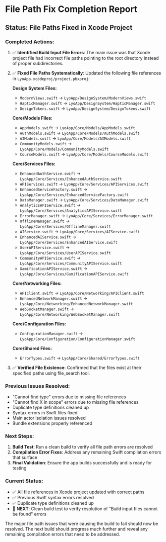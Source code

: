 # File Path Fix Completion Report

## Status: File Paths Fixed in Xcode Project

### Completed Actions:
1. ✅ **Identified Build Input File Errors**: The main issue was that Xcode project file had incorrect file paths pointing to the root directory instead of proper subdirectories.

2. ✅ **Fixed File Paths Systematically**: Updated the following file references in `LyoApp.xcodeproj/project.pbxproj`:

   **Design System Files:**
   - `ModernViews.swift` → `LyoApp/DesignSystem/ModernViews.swift`
   - `HapticManager.swift` → `LyoApp/DesignSystem/HapticManager.swift`
   - `DesignTokens.swift` → `LyoApp/DesignSystem/DesignTokens.swift`

   **Core/Models Files:**
   - `AppModels.swift` → `LyoApp/Core/Models/AppModels.swift`
   - `AuthModels.swift` → `LyoApp/Core/Models/AuthModels.swift`
   - `AIModels.swift` → `LyoApp/Core/Models/AIModels.swift`
   - `CommunityModels.swift` → `LyoApp/Core/Models/CommunityModels.swift`
   - `CourseModels.swift` → `LyoApp/Core/Models/CourseModels.swift`

   **Core/Services Files:**
   - `EnhancedAuthService.swift` → `LyoApp/Core/Services/EnhancedAuthService.swift`
   - `APIServices.swift` → `LyoApp/Core/Services/APIServices.swift`
   - `EnhancedServiceFactory.swift` → `LyoApp/Core/Services/EnhancedServiceFactory.swift`
   - `DataManager.swift` → `LyoApp/Core/Services/DataManager.swift`
   - `AnalyticsAPIService.swift` → `LyoApp/Core/Services/AnalyticsAPIService.swift`
   - `ErrorManager.swift` → `LyoApp/Core/Services/ErrorManager.swift`
   - `OfflineManager.swift` → `LyoApp/Core/Services/OfflineManager.swift`
   - `AIService.swift` → `LyoApp/Core/Services/AIService.swift`
   - `EnhancedAIService.swift` → `LyoApp/Core/Services/EnhancedAIService.swift`
   - `UserAPIService.swift` → `LyoApp/Core/Services/UserAPIService.swift`
   - `CommunityAPIService.swift` → `LyoApp/Core/Services/CommunityAPIService.swift`
   - `GamificationAPIService.swift` → `LyoApp/Core/Services/GamificationAPIService.swift`

   **Core/Networking Files:**
   - `APIClient.swift` → `LyoApp/Core/Networking/APIClient.swift`
   - `EnhancedNetworkManager.swift` → `LyoApp/Core/Networking/EnhancedNetworkManager.swift`
   - `WebSocketManager.swift` → `LyoApp/Core/Networking/WebSocketManager.swift`

   **Core/Configuration Files:**
   - `ConfigurationManager.swift` → `LyoApp/Core/Configuration/ConfigurationManager.swift`

   **Core/Shared Files:**
   - `ErrorTypes.swift` → `LyoApp/Core/Shared/ErrorTypes.swift`

3. ✅ **Verified File Existence**: Confirmed that the files exist at their specified paths using file_search tool.

### Previous Issues Resolved:
- "Cannot find type" errors due to missing file references
- "Cannot find X in scope" errors due to missing file references
- Duplicate type definitions cleaned up
- Syntax errors in Swift files fixed
- Main actor isolation issues resolved
- Bundle extensions properly referenced

### Next Steps:
1. **Build Test**: Run a clean build to verify all file path errors are resolved
2. **Compilation Error Fixes**: Address any remaining Swift compilation errors that surface
3. **Final Validation**: Ensure the app builds successfully and is ready for testing

### Current Status:
- ✅ All file references in Xcode project updated with correct paths
- ✅ Previous Swift syntax errors resolved
- ✅ Duplicate type definitions cleaned up
- 🔄 **NEXT**: Clean build test to verify resolution of "Build input files cannot be found" errors

The major file path issues that were causing the build to fail should now be resolved. The next build should progress much further and reveal any remaining compilation errors that need to be addressed.
